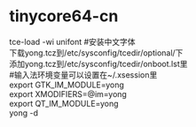 # tinycore64-cn

tce-load -wi unifont #安装中文字体  
下载yong.tcz到/etc/sysconfig/tcedir/optional/下  
添加yong.tcz到/etc/sysconfig/tcedir/onboot.lst里  
#输入法环境变量可以设置在~/.xsession里  
export GTK_IM_MODULE=yong  
export XMODIFIERS=@im=yong  
export QT_IM_MODULE=yong  
yong -d  
